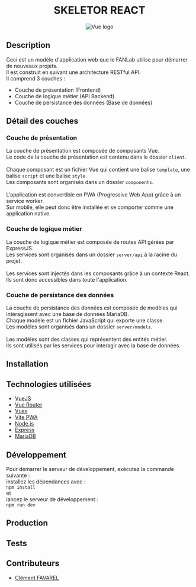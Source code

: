 <h1 align="center">SKELETOR REACT</h1>

<center>
    <img src="https://positivethinking.tech/wp-content/uploads/2021/01/Logo-Vuejs.png" alt="Vue logo"/>
</center>

<h2>Description</h2>

<p>
    Ceci est un modèle d'application web que le FANLab utilise pour démarrer de nouveaux projets.
    <br/>
    Il est construit en suivant une architecture RESTful API.
    <br/>
    Il comprend 3 couches :
</p>

<ul>
    <li>Couche de présentation (Frontend)</li>
    <li>Couche de logique métier (API Backend)</li>
    <li>Couche de persistance des données (Base de données)</li>
</ul>

<h2>Détail des couches</h2>

<h3>Couche de présentation</h3>

<p>
    La couche de présentation est composée de composants Vue.
    <br/>
    Le code de la couche de présentation est contenu dans le dossier <code>client</code>.
    <br/><br/>
    Chaque composant est un fichier Vue qui contient une balise <code>template</code>, une balise <code>script</code> et une balise <code>style</code>.
    <br/>
    Les composants sont organisés dans un dossier <code>components</code>.
    <br/><br/>
    L'application est convertible en PWA (Progressive Web App) grâce à un service worker.
    <br/>
    Sur mobile, elle peut donc être installée et se comporter comme une application native.
</p>

<h3>Couche de logique métier</h3>

<p>
    La couche de logique métier est composée de routes API gérées par ExpressJS.
    <br/>
    Les services sont organisés dans un dossier <code>server/api</code> à la racine du projet.
    <br/><br/>
    Les services sont injectés dans les composants grâce à un contexte React.
    <br/>
    Ils sont donc accessibles dans toute l'application.
</p>

<h3>Couche de persistance des données</h3>

<p>
    La couche de persistance des données est composée de modèles qui intéragissent avec une base de données MariaDB.
    <br/>
    Chaque modèle est un fichier JavaScript qui exporte une classe.
    <br/>
    Les modèles sont organisés dans un dossier <code>server/models</code>.
    <br/><br/>
    Les modèles sont des classes qui représentent des entités métier.
    <br/>
    Ils sont utilisés par les services pour interagir avec la base de données.
</p>

<h2>Installation</h2>

<h2>Technologies utilisées</h2>

<ul>
    <li><a href="https://vuejs.org/">VueJS</a></li>
    <li><a href="https://router.vuejs.org/">Vue Router</a></li>
    <li><a href="https://vuex.vuejs.org/">Vuex</a></li>
    <li><a href="https://vite-pwa-org.netlify.app/">Vite PWA</a></li>
    <li><a href="https://nodejs.org/fr/">Node.js</a></li>
    <li><a href="https://expressjs.com/fr/">Express</a></li>
    <li><a href="https://mariadb.org/">MariaDB</a></li>
</ul>

<h2>Développement</h2>

<p>
    Pour démarrer le serveur de développement, exécutez la commande suivante :
    <br/>
    installez les dépendances avec :
    <br/>
    <code>npm install</code>
    <br/>
    et
    <br/>
    lancez le serveur de développement :
    <br/>
    <code>npm run dev</code>
</p>

<h2>Production</h2>

<h2>Tests</h2>

<h2>Contributeurs</h2>

<ul>
    <li><a target="_blank" href="https://github.com/clementfavarel">Clément FAVAREL</a></li>
</ul>
